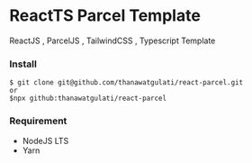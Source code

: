 # ReactTS Parcel Template

ReactJS , ParcelJS , TailwindCSS , Typescript Template

### Install
```
$ git clone git@github.com/thanawatgulati/react-parcel.git
or
$npx github:thanawatgulati/react-parcel
```

### Requirement
- NodeJS LTS
- Yarn
